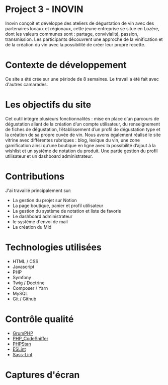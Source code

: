 # Project 3 - INOVIN

Inovin conçoit et développe des ateliers de dégustation de vin avec des partenaires locaux et régionaux, cette jeune entreprise se situe en Lozère, dont les valeurs communes sont : partage, convivialité, passion, transmission.
Les participants découvrent une approche de la vinification et de la création du vin avec la possibilité de créer leur propre recette.

# Contexte de développement

Ce site a été crée sur une période de 8 semaines. Le travail a été fait avec d'autres camarades.

# Les objectifs du site

Cet outil intègre plusieurs fonctionnalités : mise en place d’un parcours de dégustation allant de la création d’un compte utilisateur, du renseignement de fiches de dégustation, l’établissement d’un profil de dégustation type et la création de sa propre cuvée de vin. Nous avons également réalisé le site vitrine avec différentes rubriques : blog, lexique du vin, une zone gamification ainsi qu’une boutique en ligne avec la possibilité d’ajout à la wishlist et un système de notation du produit. Une partie gestion du profil utilisateur et un dashboard administrateur.

# Contributions

J'ai travaillé principalement sur:

* La gestion du projet sur Notion
* La page boutique, panier et profil utilisateur
* La gestion du système de notation et liste de favoris
* Le dashboard administrateur
* le système d'envoi de mail
* La création du Mld

# Technologies utilisées 

* HTML / CSS
* Javascript
* PHP
* Symfony
* Twig / Doctrine
* Composer / Yarn
* MySQL
* Git / Github

# Contrôle qualité

* [GrumPHP](https://github.com/phpro/grumphp)
* [PHP_CodeSniffer](https://github.com/squizlabs/PHP_CodeSniffer)
* [PHPStan](https://github.com/phpstan/phpstan)
* [ESLint](https://eslint.org/)
* [Sass-Lint](https://github.com/sasstools/sass-lint)

# Captures d'écran
